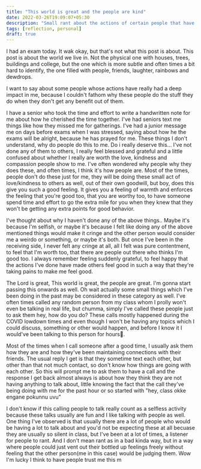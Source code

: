 ```yaml
---
title: "This world is great and the people are kind"
date: 2022-03-26T19:09:07+05:30
description: "Small rant about the actions of certain people that have deeply impacted me"
tags: [reflection, personal]
draft: true
---
```


I had an exam today. It wak okay, but that's not what this post is about. This post is about the world we live in. Not the physical one with houses, trees, buildings and college, but the one which is more subtle and often times a bit hard to identify, the one filled with people, friends, laughter, rainbows and dewdrops.

I want to say about some people whose actions have really had a deep impact in me, because I couldn't fathom why these people do the stuff they do when they don't get any benefit out of them.

I have a senior who took the time and effort to write a handwritten note for me about how he cherished the time together. I've had seniors text me things like how they missed me for gatherings. I've had a junior message me on days before exams when I was stressed, saying about how he the exams will be alright, because he has prayed for me.
These things I don't understand, why do people do this to me. Do i really deserve this... I've not done any of them to others, I really feel blessed and grateful and a little confused about whether I really are worth the love, kindness and compassion people show to me.
I've often wondered why people why they does these, and often times, I think it's how people are. Most of the times, people don't do these just for me, they will be doing these small act of love/kindness to others as well, out of their own goodwill, but boy, does this give you such a good feeling. It gives you a feeling of warmth and enforces the feeling that you're good too, that you are worthy too, to have someone spend time and effort to go the extra mile for you when they knew that they won't be getting any extra points for good behavior.

I've thought about why I haven't done any of the above things.. Maybe it's because I'm selfish, or maybe it's because I felt like doing any of the above mentioned things would make it cringe and the other person would consider me a weirdo or something, or maybe it's both.
But once I've been in the receiving side, I never felt any cringe at all, all I felt was pure contentment, to feel that I'm worth too, that there are people out there who thinks I'm good too. I always remember feeling suddenly grateful, to feel happy that the actions I've done have made others feel good in such a way that they're taking pains to make me feel good.

The Lord is great, This world is great, the people are great. I'm gonna start passing this onwards as well. Oh wait actually some small things which I've been doing in the past may be considered in these category as well. I've often times called any random person from my class whom I prolly won't even be talking in real life, but chumma, simply I've called these people just to ask them hey, how do you do? These calls mostly happened during the COVID lowdown times and even though I won't be having any topics which I could discuss, something or other would happen, and before I know it I would've been talking to this person for hours🙂.

Most of the times when I call someone after a good time, I usually ask them how they are and how they've been maintaining connections with their friends. The usual reply I get is that they sometime text each other, but other than that not much contact, so don't know how things are going with each other. So this will prompt me to ask them to have a call and the response I get back almost always is about how they think they are not having anything to talk about, little knowing the fact that the call they've being doing with me for the past hour or so started with "hey, class okke engane pokunnu uvu"

I don't know if this calling people to talk really count as a selfless activity because these talks usually are fun and I like talking with people as well. One thing I've observed is that usually there are a lot of people who would be having a lot to talk about and you'd not be expecting these at all becuase they are usually so silent in class, but I've been at a lot of times, a listener for people to rant. And I don't mean rant as in a bad kinda way, but in a way where people could just vent out their bottled up feelings freely without feeling that the other person(me in this case) would be judging them. Wow I'm lucky I think to have people trust me this m
